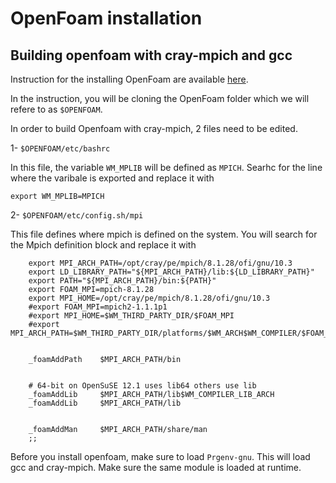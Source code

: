 OpenFoam installation 
=====================


Building openfoam with cray-mpich and gcc 
---------------------------------

Instruction for the installing OpenFoam are available [here](https://openfoam.org/download/source/).

In the instruction, you will be cloning the OpenFoam folder which we will refere to as `$OPENFOAM`.

In order to build Openfoam with cray-mpich, 2 files need to be edited.

1- `$OPENFOAM/etc/bashrc`

In this file, the variable `WM_MPLIB` will be defined as `MPICH`. 
Searhc for the line where the varibale is exported and replace it with 

```
export WM_MPLIB=MPICH
```

2- `$OPENFOAM/etc/config.sh/mpi`

This file defines where mpich is defined on the system. 
You will search for the Mpich definition block and replace it with 

```
    export MPI_ARCH_PATH=/opt/cray/pe/mpich/8.1.28/ofi/gnu/10.3
    export LD_LIBRARY_PATH="${MPI_ARCH_PATH}/lib:${LD_LIBRARY_PATH}"
    export PATH="${MPI_ARCH_PATH}/bin:${PATH}"
    export FOAM_MPI=mpich-8.1.28
    export MPI_HOME=/opt/cray/pe/mpich/8.1.28/ofi/gnu/10.3
    #export FOAM_MPI=mpich2-1.1.1p1
    #export MPI_HOME=$WM_THIRD_PARTY_DIR/$FOAM_MPI
    #export MPI_ARCH_PATH=$WM_THIRD_PARTY_DIR/platforms/$WM_ARCH$WM_COMPILER/$FOAM_MPI


    _foamAddPath    $MPI_ARCH_PATH/bin


    # 64-bit on OpenSuSE 12.1 uses lib64 others use lib
    _foamAddLib     $MPI_ARCH_PATH/lib$WM_COMPILER_LIB_ARCH
    _foamAddLib     $MPI_ARCH_PATH/lib


    _foamAddMan     $MPI_ARCH_PATH/share/man
    ;;
```

Before you install openfoam, make sure to load `Prgenv-gnu`.
This will load gcc and cray-mpich. 
Make sure the same module is loaded at runtime.


